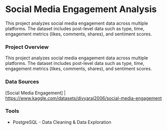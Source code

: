 # Social Media Engagement Analysis

This project analyzes social media engagement data across multiple platforms. The dataset includes post-level data such as type, time, engagement metrics (likes, comments, shares), and sentiment scores.

### Project Overview

This project analyzes social media engagement data across multiple platforms. The dataset includes post-level data such as type, time, engagement metrics (likes, comments, shares), and sentiment scores.

### Data Sources

[Social Media Engagement]
| https://www.kaggle.com/datasets/divyaraj2006/social-media-engagement

### Tools

- PostgreSQL - Data Cleaning & Data Exploration 
